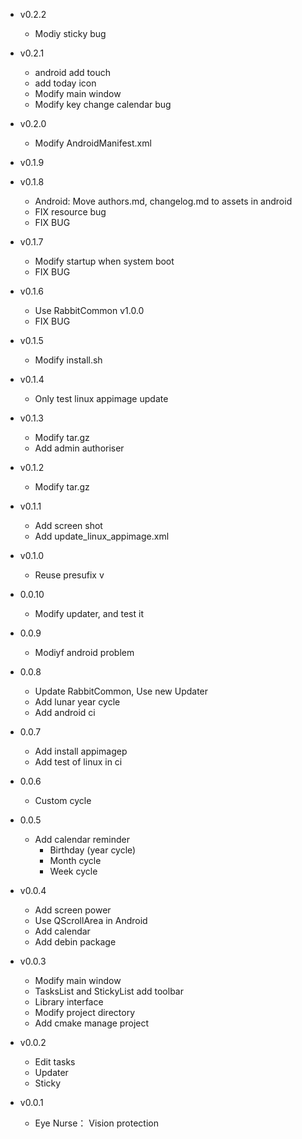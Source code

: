- v0.2.2
  + Modiy sticky bug
  
- v0.2.1
  + android add touch
  + add today icon
  + Modify main window
  + Modify key change calendar bug
  
- v0.2.0
  + Modify AndroidManifest.xml
  
- v0.1.9

- v0.1.8
  + Android: Move authors.md, changelog.md to assets in android
  + FIX resource bug
  + FIX BUG
  
- v0.1.7
  + Modify startup when system boot
  + FIX BUG
  
- v0.1.6
  + Use RabbitCommon v1.0.0
  + FIX BUG
  
- v0.1.5
  + Modify install.sh

- v0.1.4
  + Only test linux appimage update

- v0.1.3
  + Modify tar.gz
  + Add admin authoriser

- v0.1.2
  + Modify tar.gz

- v0.1.1
  + Add screen shot
  + Add update_linux_appimage.xml
  
- v0.1.0
  + Reuse presufix v
  
- 0.0.10
  + Modify updater, and test it
  
- 0.0.9
  + Modiyf android problem

- 0.0.8
  + Update RabbitCommon, Use new Updater
  + Add lunar year cycle
  + Add android ci
  
- 0.0.7
  + Add install appimagep
  + Add test of linux in ci
   
- 0.0.6
  + Custom cycle
    
- 0.0.5
  + Add calendar reminder
    - Birthday (year cycle)
    - Month cycle
    - Week cycle
     
- v0.0.4
  + Add screen power
  + Use QScrollArea in Android
  + Add calendar
  + Add debin package

- v0.0.3
  + Modify main window
  + TasksList and StickyList add toolbar
  + Library interface
  + Modify project directory
  + Add cmake manage project
  
- v0.0.2
  + Edit tasks
  + Updater
  + Sticky
  
- v0.0.1
  + Eye Nurse： Vision protection
